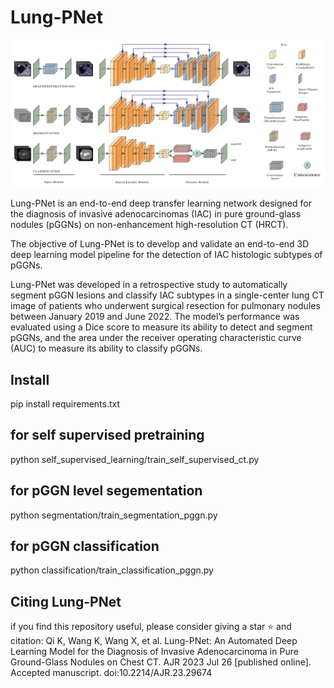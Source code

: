 # Lung-PNet

![Lung-PNet](./assets/banner.png)

Lung-PNet is an end-to-end deep transfer learning network designed for the diagnosis of invasive adenocarcinomas (IAC) in pure ground-glass nodules (pGGNs) on non-enhancement high-resolution CT (HRCT). 

The objective of Lung-PNet is to develop and validate an end-to-end 3D deep learning model pipeline for the detection of IAC histologic subtypes of pGGNs. 

Lung-PNet was developed in a retrospective study to automatically segment pGGN lesions and classify IAC subtypes in a single-center lung CT image of patients who underwent surgical resection for pulmonary nodules between January 2019 and June 2022. The model’s performance was evaluated using a Dice score to measure its ability to detect and segment pGGNs, and the area under the receiver operating characteristic curve (AUC) to measure its ability to classify pGGNs.


## Install
pip install requirements.txt

## for self supervised pretraining
python self_supervised_learning/train_self_supervised_ct.py

## for pGGN level segementation
python segmentation/train_segmentation_pggn.py

## for pGGN classification
python classification/train_classification_pggn.py

## Citing Lung-PNet
if you find this repository useful, please consider giving a star :star: and citation: Qi K, Wang K, Wang X, et al. Lung-PNet: An Automated Deep Learning Model for the Diagnosis of Invasive Adenocarcinoma in Pure Ground-Glass Nodules on Chest CT. AJR 2023 Jul 26 [published online]. Accepted manuscript. doi:10.2214/AJR.23.29674
